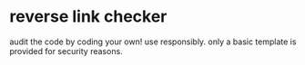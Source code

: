 # reverse link checker

audit the code by coding your own! use responsibly. only a basic template is provided for security reasons. 
